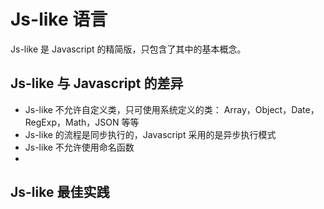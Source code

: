 # Js-like 语言

Js-like 是 Javascript 的精简版，只包含了其中的基本概念。

## Js-like 与 Javascript 的差异

* Js-like 不允许自定义类，只可使用系统定义的类： Array，Object，Date，RegExp，Math，JSON 等等
* Js-like 的流程是同步执行的，Javascript 采用的是异步执行模式
* Js-like 不允许使用命名函数
*  

## Js-like 最佳实践
